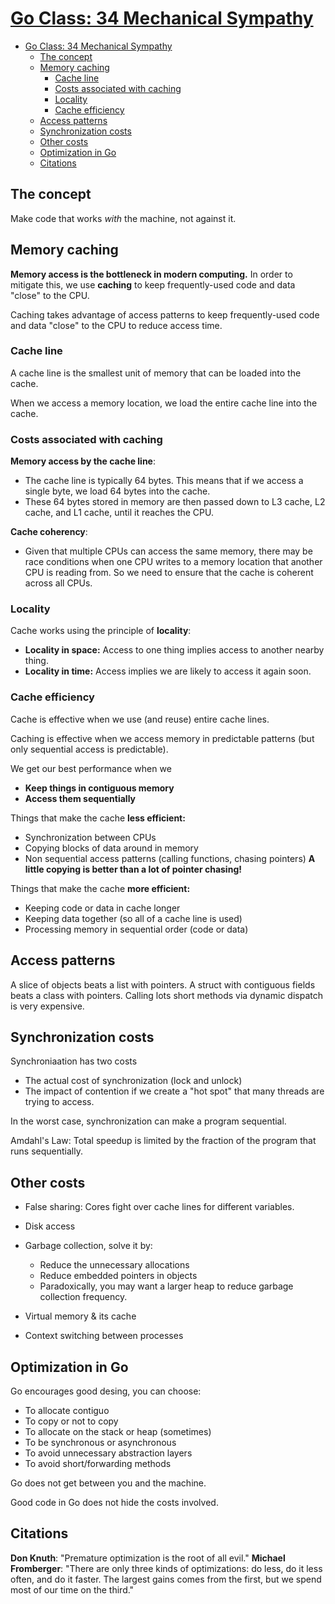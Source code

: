 # [Go Class: 34 Mechanical Sympathy](https://www.youtube.com/watch?v=7QLoOd9HinY&t=10s)

- [Go Class: 34 Mechanical Sympathy](#go-class-34-mechanical-sympathy)
  - [The concept](#the-concept)
  - [Memory caching](#memory-caching)
    - [Cache line](#cache-line)
    - [Costs associated with caching](#costs-associated-with-caching)
    - [Locality](#locality)
    - [Cache efficiency](#cache-efficiency)
  - [Access patterns](#access-patterns)
  - [Synchronization costs](#synchronization-costs)
  - [Other costs](#other-costs)
  - [Optimization in Go](#optimization-in-go)
  - [Citations](#citations)

## The concept

Make code that works _with_ the machine, not against it.

## Memory caching

**Memory access is the bottleneck in modern computing.** In order to mitigate this, we use
**caching** to keep frequently-used code and data "close" to the CPU.

Caching takes advantage of access patterns to keep frequently-used code and data "close"
to the CPU to reduce access time.

### Cache line

A cache line is the smallest unit of memory that can be loaded into the cache.

When we access a memory location, we load the entire cache line into the cache.

### Costs associated with caching

**Memory access by the cache line**:

- The cache line is typically 64 bytes. This means that if we access a single byte,
  we load 64 bytes into the cache.
- These 64 bytes stored in memory are then passed down to L3 cache, L2 cache, and L1
   cache, until it reaches the CPU.

**Cache coherency**:

- Given that multiple CPUs can access the same memory, there may be race conditions when
  one CPU writes to a memory location that another CPU is reading from. So we need to
   ensure that the cache is coherent across all CPUs.


### Locality

Cache works using the principle of **locality**:

- **Locality in space:** Access to one thing implies access to another nearby thing.
- **Locality in time:** Access implies we are likely to access it again soon.

### Cache efficiency

Cache is effective when we use (and reuse) entire cache lines.

Caching is effective when we access memory in predictable patterns (but only sequential access is predictable).

We get our best performance when we

- **Keep things in contiguous memory**
- **Access them sequentially**

Things that make the cache **less efficient:**

- Synchronization between CPUs
- Copying blocks of data around in memory
- Non sequential access patterns (calling functions, chasing pointers) **A little copying is better than a lot of pointer chasing!**

Things that make the cache **more efficient:**

- Keeping code or data in cache longer
- Keeping data together (so all of a cache line is used)
- Processing memory in sequential order (code or data)

## Access patterns

A slice of objects beats a list with pointers.
A struct with contiguous fields beats a class with pointers.
Calling lots short methods via dynamic dispatch is very expensive.

## Synchronization costs

Synchroniaation has two costs

- The actual cost of synchronization (lock and unlock)
- The impact of contention if we create a "hot spot" that many threads are trying to access.

In the worst case, synchronization can make a program sequential.

Amdahl's Law: Total speedup is limited by the fraction of the program that runs sequentially.

## Other costs

- False sharing: Cores fight over cache lines for different variables.
- Disk access
- Garbage collection, solve it by:

  - Reduce the unnecessary allocations
  - Reduce embedded pointers in objects
  - Paradoxically, you may want a larger heap to reduce garbage collection frequency.

- Virtual memory & its cache
- Context switching between processes

## Optimization in Go

Go encourages good desing, you can choose:

- To allocate contiguo
- To copy or not to copy
- To allocate on the stack or heap (sometimes)
- To be synchronous or asynchronous
- To avoid unnecessary abstraction layers
- To avoid short/forwarding methods

Go does not get between you and the machine.

Good code in Go does not hide the costs involved.

## Citations

**Don Knuth**: "Premature optimization is the root of all evil."
**Michael Fromberger**: "There are only three kinds of optimizations: do less, do it less often, and do it faster. The largest gains comes from the first, but we spend most of our time on the third."
